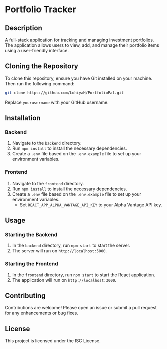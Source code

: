 # Portfolio Tracker

## Description
A full-stack application for tracking and managing investment portfolios. The application allows users to view, add, and manage their portfolio items using a user-friendly interface.

## Cloning the Repository
To clone this repository, ensure you have Git installed on your machine. Then run the following command:

```bash
git clone https://github.com/LohiyaH/PortfolioPal.git
```

Replace `yourusername` with your GitHub username.

## Installation
### Backend
1. Navigate to the `backend` directory.
2. Run `npm install` to install the necessary dependencies.
3. Create a `.env` file based on the `.env.example` file to set up your environment variables.

### Frontend
1. Navigate to the `frontend` directory.
2. Run `npm install` to install the necessary dependencies.
3. Create a `.env` file based on the `.env.example` file to set up your environment variables.
   - Set `REACT_APP_ALPHA_VANTAGE_API_KEY` to your Alpha Vantage API key.

## Usage
### Starting the Backend
1. In the `backend` directory, run `npm start` to start the server.
2. The server will run on `http://localhost:5000`.

### Starting the Frontend
1. In the `frontend` directory, run `npm start` to start the React application.
2. The application will run on `http://localhost:3000`.

## Contributing
Contributions are welcome! Please open an issue or submit a pull request for any enhancements or bug fixes.

## License
This project is licensed under the ISC License.
